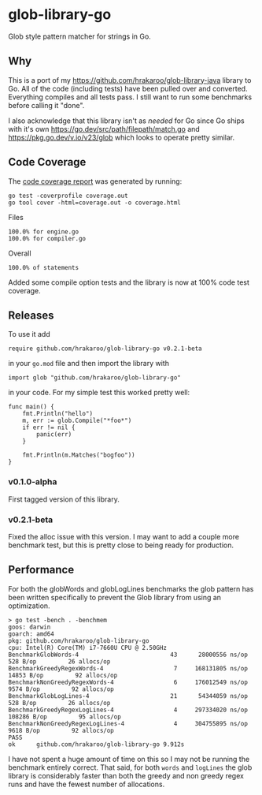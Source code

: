 # glob-library-go

Glob style pattern matcher for strings in Go.

## Why

This is a port of my https://github.com/hrakaroo/glob-library-java library
to Go.  All of the code (including tests) have been pulled over and converted. 
Everything compiles and all tests pass. I still want to run some benchmarks 
before calling it "done".

I also acknowledge that this library isn't as _needed_ for Go since Go ships
with it's own https://go.dev/src/path/filepath/match.go and https://pkg.go.dev/v.io/v23/glob 
which looks to operate pretty similar.

## Code Coverage

The [code coverage report](https://htmlpreview.github.io/?https://github.com/hrakaroo/glob-library-go/blob/master/coverage.html) was generated by running:

```
go test -coverprofile coverage.out
go tool cover -html=coverage.out -o coverage.html
```

Files
```
100.0% for engine.go
100.0% for compiler.go
```

Overall
```
100.0% of statements
```

Added some compile option tests and the library is now at 100% code test coverage.

## Releases

To use it add

`require github.com/hrakaroo/glob-library-go v0.2.1-beta`

in your `go.mod` file and then import the library with

`import glob "github.com/hrakaroo/glob-library-go"`

in your code.  For my simple test this worked pretty well:

```
func main() {
	fmt.Println("hello")
	m, err := glob.Compile("*foo*")
	if err != nil {
		panic(err)
	}

	fmt.Println(m.Matches("bogfoo"))
}
```

### v0.1.0-alpha

First tagged version of this library.

### v0.2.1-beta

Fixed the alloc issue with this version.  I may want to add a couple more 
benchmark test, but this is pretty close to being ready for production.

## Performance

For both the globWords and globLogLines benchmarks the glob pattern has been written 
specifically to prevent the Glob library from using an optimization.

```
> go test -bench . -benchmem
goos: darwin
goarch: amd64
pkg: github.com/hrakaroo/glob-library-go
cpu: Intel(R) Core(TM) i7-7660U CPU @ 2.50GHz
BenchmarkGlobWords-4                	      43	  28000556 ns/op	     528 B/op	      26 allocs/op
BenchmarkGreedyRegexWords-4         	       7	 168131805 ns/op	   14853 B/op	      92 allocs/op
BenchmarkNonGreedyRegexWords-4      	       6	 176012549 ns/op	    9574 B/op	      92 allocs/op
BenchmarkGlobLogLines-4             	      21	  54344059 ns/op	     528 B/op	      26 allocs/op
BenchmarkGreedyRegexLogLines-4      	       4	 297334020 ns/op	  108286 B/op	      95 allocs/op
BenchmarkNonGreedyRegexLogLines-4   	       4	 304755895 ns/op	    9618 B/op	      92 allocs/op
PASS
ok  	github.com/hrakaroo/glob-library-go	9.912s
```

I have not spent a huge amount of time on this so I may not be running the benchmark entirely correct.
That said, for both `words` and `logLines` the glob library is considerably faster than both the greedy 
and non greedy regex runs and have the fewest number of allocations.
